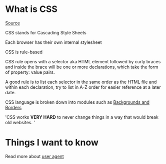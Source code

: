 # What is CSS

[Source](https://developer.mozilla.org/en-US/docs/Learn/CSS/First_steps/What_is_CSS)

CSS stands for Cascading Style Sheets

Each browser has their own internal stylesheet

CSS is rule-based

CSS rule opens with a selector aka HTML element followed by curly braces and inside the brace will be one or more declarations, which take the form of property: value pairs.

A good rule is to list each selector in the same order as the HTML file and within each declaration, try to list in A-Z order for easier reference at a later date.

CSS language is broken down into modules such as [Backgrounds and Borders](https://developer.mozilla.org/en-US/docs/Web/CSS/CSS_Backgrounds_and_Borders)

'CSS works **VERY HARD** to never change things in a way that would break old websites. '

# Things I want to know

Read more about [user agent](https://developer.mozilla.org/en-US/docs/Glossary/User_agent)